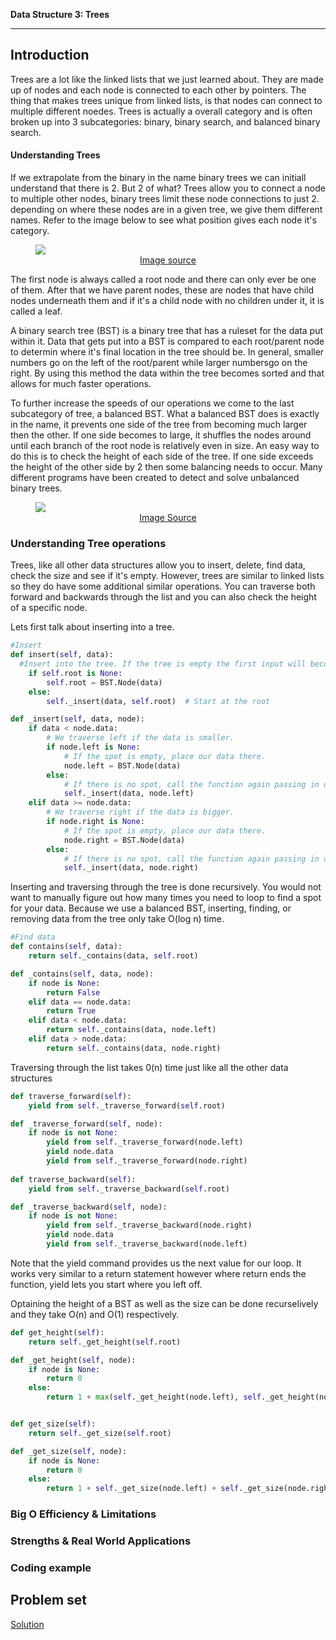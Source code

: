 **Data Structure 3: Trees**


---

## **Introduction**

Trees are a lot like the linked lists that we just learned about. They are made up of nodes and each node is connected to each other by pointers. The thing that makes trees unique from linked lists, is that nodes can connect to multiple different noedes. Trees is actually a overall category and is often broken up into 3 subcategories: binary, binary search, and balanced binary search.

#### Understanding Trees
If we extrapolate from the binary in the name binary trees we can initiall understand that there is 2. But 2 of what? Trees allow you to connect a node to multiple other nodes, binary trees limit these node connections to just 2. depending on where these nodes are in a given tree, we give them different names. Refer to the image below to see what position gives each node it's category.

<!-- Stack image -->
<figure>
<img src="https://scaler.com/topics/images/tree-data-structure-terminologies.webp">
<figcaption align= "center"> <a href="https://www.scaler.com/topics/data-structures/tree-data-structure/">Image source</a></figcaption>
</figure>

The first node is always called a root node and there can only ever be one of them. After that we have parent nodes, these are nodes that have child nodes underneath them and if it's a child node with no children under it, it is called a leaf.

A binary search tree (BST) is a binary tree that has a ruleset for the data put within it. Data that gets put into a BST is compared to each root/parent node to determin where it's final location in the tree should be. In general, smaller numbers go on the left of the root/parent while larger numbersgo on the right. By using this method the data within the tree becomes sorted and that allows for much faster operations.

To further increase the speeds of our operations we come to the last subcategory of tree, a balanced BST. What a balanced BST does is exactly in the name, it prevents one side of the tree from becoming much larger then the other. If one side becomes to large, it shuffles the nodes around until each branch of the root node is relatively even in size. An easy way to do this is to check the height of each side of the tree. If one side exceeds the height of the other side by 2 then some balancing needs to occur. Many different programs have been created to detect and solve unbalanced binary trees.

<figure>
<img src="https://stanford.edu/class/archive/cs/cs106b/cs106b.1158/images/balanced-tree-figure.png">
<figcaption align = "center"> <a href="https://stanford.edu/class/archive/cs/cs106b/cs106b.1158/preview-balanced-tree.shtml">Image Source</a></figcaption>
</figure>

### Understanding Tree operations
Trees, like all other data structures allow you to insert, delete, find data, check the size and see if it's empty. However, trees are similar to linked lists so they do have some additional similar operations. You can traverse both forward and backwards through the list and you can also check the height of a specific node.

Lets first talk about inserting into a tree.

```python
#Insert
def insert(self, data):
  #Insert into the tree. If the tree is empty the first input will become the root.
	if self.root is None:
		self.root = BST.Node(data)
	else:
		self._insert(data, self.root)  # Start at the root

def _insert(self, data, node):
	if data < node.data:
		# We traverse left if the data is smaller.
		if node.left is None:
			# If the spot is empty, place our data there.
			node.left = BST.Node(data)
		else:
			# If there is no spot, call the function again passing in our current location.
			self._insert(data, node.left)
	elif data >= node.data:
		# We traverse right if the data is bigger.
		if node.right is None:
			# If the spot is empty, place our data there.
			node.right = BST.Node(data)
		else:
			# If there is no spot, call the function again passing in our current location.
			self._insert(data, node.right)
```

Inserting and traversing through the tree is done recursively. You would not want to manually figure out how many times you need to loop to find a spot for your data. Because we use a balanced BST, inserting, finding, or removing data from the tree only take O(log n) time. 


```python
#Find data
def contains(self, data):
    return self._contains(data, self.root)

def _contains(self, data, node):
    if node is None:
        return False
    elif data == node.data:
        return True
    elif data < node.data:
        return self._contains(data, node.left)
    elif data > node.data:
        return self._contains(data, node.right)
```

Traversing through the list takes 0(n) time just like all the other data structures

```python
def traverse_forward(self):
    yield from self._traverse_forward(self.root)

def _traverse_forward(self, node):
    if node is not None:
        yield from self._traverse_forward(node.left)
        yield node.data
        yield from self._traverse_forward(node.right)
	
def traverse_backward(self):
    yield from self._traverse_backward(self.root)

def _traverse_backward(self, node):
    if node is not None:
        yield from self._traverse_backward(node.right)
        yield node.data
        yield from self._traverse_backward(node.left)	

```
Note that the yield command provides us the next value for our loop. It works very similar to a return statement however where return ends the function, yield lets you start where you left off.

Optaining the height of a BST as well as the size can be done recurselively and they take O(n) and O(1) respectively.

```python
def get_height(self):
    return self._get_height(self.root)

def _get_height(self, node):
    if node is None:
        return 0
    else:
        return 1 + max(self._get_height(node.left), self._get_height(node.right))


def get_size(self):
    return self._get_size(self.root)

def _get_size(self, node):
    if node is None:
        return 0
    else:
        return 1 + self._get_size(node.left) + self._get_size(node.right)
```
### Big O Efficiency & Limitations



### Strengths & Real World Applications



### Coding example




## Problem set


[Solution](TreeAnswers.md)
